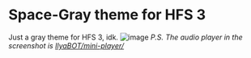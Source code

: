# Space-Gray theme for HFS 3
Just a gray theme for HFS 3, idk.
![image](https://user-images.githubusercontent.com/36928846/219001438-37f4f3c1-3e1c-4caf-bdd4-e5934e9deb0a.png)
*P.S. The audio player in the screenshot is [IlyaBOT/mini-player/](https://github.com/IlyaBOT/mini-player/)*
